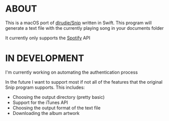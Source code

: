 ABOUT
=====
This is a macOS port of [dlrudie/Snip](https://github.com/dlrudie/Snip) written in Swift.
This program will generate a text file with the currently playing song in your documents folder

It currently only supports the [Spotify](https://www.spotify.com/) API

IN DEVELOPMENT
=====
I'm currently working on automating the authentication process

In the future I want to support most if not all of the features that the original Snip program supports.
This includes:

* Choosing the output directory (pretty basic)
* Support for the iTunes API
* Choosing the output format of the text file
* Downloading the album artwork


